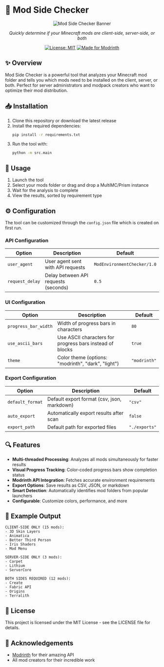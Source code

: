 # 🧩 Mod Side Checker

<div align="center">
  
![Mod Side Checker Banner](https://i.imgur.com/QJcyBTk.png)

*Quickly determine if your Minecraft mods are client-side, server-side, or both*

[![License: MIT](https://img.shields.io/badge/License-MIT-green.svg)](https://opensource.org/licenses/MIT)
[![Made for Modrinth](https://img.shields.io/badge/Made%20for-Modrinth-1bd96a)](https://modrinth.com)

</div>

## ✨ Overview

Mod Side Checker is a powerful tool that analyzes your Minecraft mod folder and tells you which mods need to be installed on the client, server, or both. Perfect for server administrators and modpack creators who want to optimize their mod distribution.

## 📥 Installation

1. Clone this repository or download the latest release
2. Install the required dependencies:
   ```bash
   pip install -r requirements.txt
   ```
3. Run the tool with:
   ```bash
   python -m src.main
   ```

## 🚀 Usage

1. Launch the tool
2. Select your mods folder or drag and drop a MultiMC/Prism instance
3. Wait for the analysis to complete
4. View the results, sorted by requirement type

## ⚙️ Configuration

The tool can be customized through the `config.json` file which is created on first run.

### API Configuration

| Option | Description | Default |
|--------|-------------|---------|
| `user_agent` | User agent sent with API requests | `ModEnvironmentChecker/1.0` |
| `request_delay` | Delay between API requests (seconds) | `0.5` |

### UI Configuration

| Option | Description | Default |
|--------|-------------|---------|
| `progress_bar_width` | Width of progress bars in characters | `80` |
| `use_ascii_bars` | Use ASCII characters for progress bars instead of blocks | `true` |
| `theme` | Color theme (options: "modrinth", "dark", "light") | `"modrinth"` |

### Export Configuration

| Option | Description | Default |
|--------|-------------|---------|
| `default_format` | Default export format (csv, json, markdown) | `"csv"` |
| `auto_export` | Automatically export results after scan | `false` |
| `export_path` | Default path for exported files | `"./exports"` |

## 🔍 Features

- **Multi-threaded Processing**: Analyzes all mods simultaneously for faster results
- **Visual Progress Tracking**: Color-coded progress bars show completion status
- **Modrinth API Integration**: Fetches accurate environment requirements
- **Export Options**: Save results as CSV, JSON, or markdown
- **Smart Detection**: Automatically identifies mod folders from popular launchers
- **Configurable**: Customize colors, performance, and more  

## 🔄 Example Output

```
CLIENT-SIDE ONLY (15 mods):
- 3D Skin Layers
- Animatica
- Better Third Person
- Iris Shaders
- Mod Menu

SERVER-SIDE ONLY (3 mods):
- Carpet
- Lithium
- ServerCore

BOTH SIDES REQUIRED (12 mods):
- Create
- Fabric API
- Origins
- Terralith
```

## 📜 License

This project is licensed under the MIT License - see the LICENSE file for details.

## 💚 Acknowledgements

- [Modrinth](https://modrinth.com) for their amazing API
- All mod creators for their incredible work
